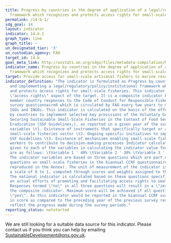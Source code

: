 ```yaml
---
title: Progress by countries in the degree of application of a legal/regulatory/policy/institutional
  framework which recognizes and protects access rights for small-scale fisheries
permalink: /14-b-1/
sdg_goal: 14
layout: indicator
indicator: 14.b.1
graph_type: line
graph_title: ~
un_designated_tier: '3'
un_custodian_agency: FAO
target_id: 14.b
goal_meta_link: http://unstats.un.org/sdgs/files/metadata-compilation/Metadata-Goal-14.pdf
indicator_name: Progress by countries in the degree of application of a legal/regulatory/policy/institutional
  framework which recognizes and protects access rights for small-scale fisheries
target: Provide access for small-scale artisanal fishers to marine resources and markets.
indicator_definition: "The indicator is formulated as Progress by countries in adopting
  and implementing a legal/regulatory/policy/institutional framework which recognizes
  and protects access rights for small-scale fisheries. This indicator measures the
  \"access rights\" aspect of the target. It is a composite indicator based on FAO
  member country responses to the Code of Conduct for Responsible Fisheries (CCRF)
  survey questionnaire6 which is circulated by FAO every two years to members and
  IGOs and INGOs. This indicator is calculated on the basis of the efforts being made
  by countries to implement selected key provisions of the Voluntary Guidelines for
  Securing Sustainable Small-Scale Fisheries in the Context of Food Security and Poverty
  Eradication (SSF Guidelines;), as reported in a given year of the survey. Indicator
  variables \t1. Existence of instruments that specifically target or address the
  small-scale fisheries sector \t2. Ongoing specific initiatives to implement the
  SSF Guidelines \t3. Existence of mechanisms enabling small-scale fishers and fish
  workers to contribute to decision-making processes Indicator calculation The weight
  given to each of the variables in calculating the indicator value for each country
  are as follows: \tVariable 1 ' 40% \tVariable 2 ' 30% \tVariable 3 ' 30% Scoring
  The indicator variables are based on three questions which are part of the set of
  questions on small-scale fisheries in the biannual CCRF questionnaire survey (as
  reproduced in the Annex). The unit of measurement of the indicator is a score on
  a scale of 0 to 1, computed through scores and weights assigned to the three questions.
  The national indicator is calculated based on these questions specifically focusing
  on actual efforts of promoting and facilitating access rights to small scale fisheries.
  Responses termed \"no\" in all three questions will result in a \"zero\" score for
  the composite indicator. Maximum score will be achieved if all questions are answered
  \"yes\". As this indicator would be reported in the biannual CCRF survey, difference
  in score as compared to the preceding year of the previous survey response will
  reflect the progress made during the survey periods."
reporting_status: notstarted
---
```


We are still looking for a suitable data source for this indicator. Please contact us if you think you can help by emailing <a href="mailto:SustainableDevelopment@ons.gov.uk">SustainableDevelopment@ons.gov.uk</a>.


